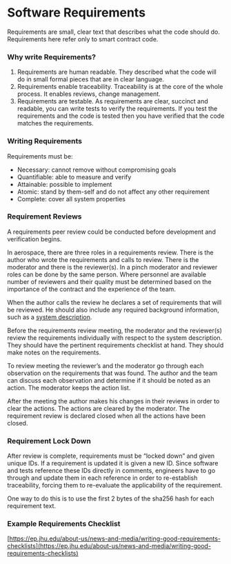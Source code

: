 # Software Requirements

Requirements are small, clear text that describes what the code should do. Requirements here refer only to smart contract code.

### Why write Requirements?

1. Requirements are human readable. They described what the code will do in small formal pieces that are in clear language.
2. Requirements enable traceability. Traceability is at the core of the whole process. It enables reviews, change management.
3. Requirements are testable.  As requirements are clear, succinct and readable, you can write tests to verify the requirements. If you test the requirements and the code is tested then you have verified that the code matches the requirements.

### Writing Requirements

Requirements must be:

* Necessary: cannot remove without compromising goals
* Quantifiable: able to measure and verify
* Attainable: possible to implement
* Atomic: stand by them-self and do not affect any other requirement
* Complete: cover all system properties

### Requirement Reviews

A requirements peer review could be conducted before development and verification begins.

In aerospace, there are three roles in a requirements review. There is the author who wrote the requirements and calls to review. There is the moderator and there is the reviewer\(s\). In a pinch moderator and reviewer roles can be done by the same person.  Where personnel are available number of reviewers and their quality must be determined based on the importance of the contract and the experience of the team.

When the author calls the review he declares a set of requirements that will be reviewed. He should also include any required background information, such as a [system description](https://drive.google.com/open?id=19iwgv3oZeB0FYL5VRZvVq9i_PIffnZc0NGEFDV3w1v4).

Before the requirements review meeting, the moderator and the reviewer\(s\) review the requirements individually with respect to the system description. They should have the pertinent requirements checklist at hand. They should make notes on the requirements.

To review meeting the reviewer’s and the moderator go through each observation on the requirements that was found. The author and the team can discuss each observation and determine if it should be noted as an action. The moderator keeps the action list.

After the meeting the author makes his changes in their reviews in order to clear the actions. The actions are cleared by the moderator. The requirement review is declared closed when all the actions have been closed.

### **Requirement Lock Down**

After review is complete, requirements must be “locked down” and given unique IDs. If a requirement is updated it is given a new ID. Since software and tests reference these IDs directly in comments, engineers have to go through and update them in each reference in order to re-establish traceability, forcing them to re-evaluate the applicability of the requirement. 

One way to do this is to use the first 2 bytes of the sha256 hash for each requirement text.

### Example Requirements Checklist

[https://ep.jhu.edu/about-us/news-and-media/writing-good-requirements-checklists](https://ep.jhu.edu/about-us/news-and-media/writing-good-requirements-checklists)

